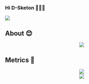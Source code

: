 ### Hi D-Sketon 🤣🤣🤣
<div> <img src="https://visitor-badge.glitch.me/badge?page_id=D-Sketon" /> </div>

## About 😊
<div align="center"> <img src="https://metrics.lecoq.io/D-Sketon?template=classic&config.timezone=Asia%2FShanghai"> </div>

## Metrics 👣
<div align="center"> <img src="https://activity-graph.herokuapp.com/graph?username=D-Sketon&theme=xcode" /> </div>

<div align="center"><img src="https://github-profile-trophy.vercel.app/?username=D-Sketon&theme=gruvbox&row=1&column=7&no-frame=true&no-bg=true" /></div>
